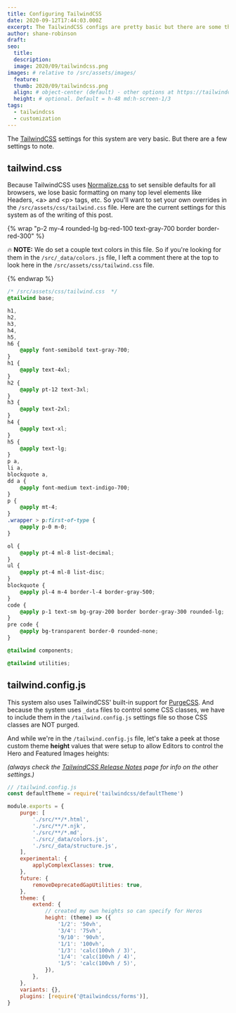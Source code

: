 ```yaml
---
title: Configuring TailwindCSS
date: 2020-09-12T17:44:03.000Z
excerpt: The TailwindCSS configs are pretty basic but there are some things to know about.
author: shane-robinson
draft:
seo:
  title:
  description:
  image: 2020/09/tailwindcss.png
images: # relative to /src/assets/images/
  feature:
  thumb: 2020/09/tailwindcss.png
  align: # object-center (default) - other options at https://tailwindcss.com/docs/object-position
  height: # optional. Default = h-48 md:h-screen-1/3
tags:
  - tailwindcss
  - customization
---
```


The [TailwindCSS](https://tailwindcss.com/) settings for this system are very basic. But there are a few settings to note.

## tailwind.css

Because TailwindCSS uses [Normalize.css](https://necolas.github.io/normalize.css/) to set sensible defaults for all browsers, we lose basic formatting on many top level elements like Headers, \<a> and \<p> tags, etc. So you'll want to set your own overrides in the `/src/assets/css/tailwind.css` file. Here are the current settings for this system as of the writing of this post.

{% wrap "p-2 my-4 rounded-lg bg-red-100 text-gray-700 border border-red-300" %}

:fire: **NOTE:** We do set a couple text colors in this file. So if you're looking for them in the `/src/_data/colors.js` file, I left a comment there at the top to look here in the `/src/assets/css/tailwind.css` file.

{% endwrap %}

```css
/* /src/assets/css/tailwind.css  */
@tailwind base;

h1,
h2,
h3,
h4,
h5,
h6 {
	@apply font-semibold text-gray-700;
}
h1 {
	@apply text-4xl;
}
h2 {
	@apply pt-12 text-3xl;
}
h3 {
	@apply text-2xl;
}
h4 {
	@apply text-xl;
}
h5 {
	@apply text-lg;
}
p a,
li a,
blockquote a,
dd a {
	@apply font-medium text-indigo-700;
}
p {
	@apply mt-4;
}
.wrapper > p:first-of-type {
	@apply p-0 m-0;
}

ol {
	@apply pt-4 ml-8 list-decimal;
}
ul {
	@apply pt-4 ml-8 list-disc;
}
blockquote {
	@apply pl-4 m-4 border-l-4 border-gray-500;
}
code {
	@apply p-1 text-sm bg-gray-200 border border-gray-300 rounded-lg;
}
pre code {
	@apply bg-transparent border-0 rounded-none;
}

@tailwind components;

@tailwind utilities;
```

## tailwind.config.js

This system also uses TailwindCSS' built-in support for [PurgeCSS](https://www.npmjs.com/package/purgecss). And because the system uses `_data` files to control some CSS classes, we have to include them in the `/tailwind.config.js` settings file so those CSS classes are NOT purged.

And while we're in the `/tailwind.config.js` file, let's take a peek at those custom theme **height** values that were setup to allow Editors to control the Hero and Featured Images heights:

_(always check the [TailwindCSS Release Notes](https://tailwindcss.com/docs/release-notes) page for info on the other settings.)_

```js
// /tailwind.config.js
const defaultTheme = require('tailwindcss/defaultTheme')

module.exports = {
	purge: [
		'./src/**/*.html',
		'./src/**/*.njk',
		'./src/**/*.md',
		'./src/_data/colors.js',
		'./src/_data/structure.js',
	],
	experimental: {
		applyComplexClasses: true,
	},
	future: {
		removeDeprecatedGapUtilities: true,
	},
	theme: {
		extend: {
			// created my own heights so can specify for Heros
			height: (theme) => ({
				'1/2': '50vh',
				'3/4': '75vh',
				'9/10': '90vh',
				'1/1': '100vh',
				'1/3': 'calc(100vh / 3)',
				'1/4': 'calc(100vh / 4)',
				'1/5': 'calc(100vh / 5)',
			}),
		},
	},
	variants: {},
	plugins: [require('@tailwindcss/forms')],
}
```
